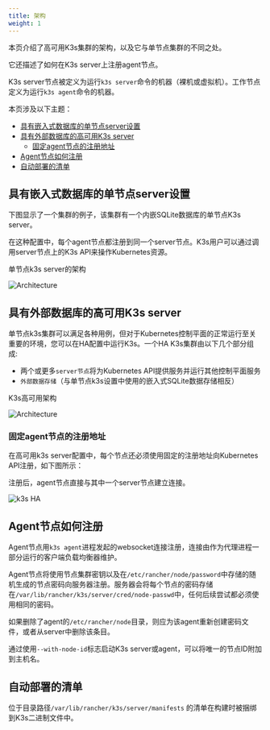 ```yaml
---
title: 架构
weight: 1
---
```


本页介绍了高可用K3s集群的架构，以及它与单节点集群的不同之处。

它还描述了如何在K3s server上注册agent节点。

K3s server节点被定义为运行`k3s server`命令的机器（裸机或虚拟机）。工作节点定义为运行`k3s agent`命令的机器。

本页涉及以下主题：

- [具有嵌入式数据库的单节点server设置](具有嵌入式数据库的单节点server设置)
- [具有外部数据库的高可用K3s server](#具有外部数据库的高可用k3s-server)
   - [固定agent节点的注册地址](#固定agent节点的注册地址)
- [Agent节点如何注册](#agent节点如何注册)
- [自动部署的清单](#自动部署的清单)

## 具有嵌入式数据库的单节点server设置

下图显示了一个集群的例子，该集群有一个内嵌SQLite数据库的单节点K3s server。

在这种配置中，每个agent节点都注册到同一个server节点。K3s用户可以通过调用server节点上的K3s API来操作Kubernetes资源。

<figcaption>单节点k3s server的架构</figcaption>

![Architecture](/img/k3s/k3s-architecture-single-server.png)

## 具有外部数据库的高可用K3s server

单节点k3s集群可以满足各种用例，但对于Kubernetes控制平面的正常运行至关重要的环境，您可以在HA配置中运行K3s。一个HA K3s集群由以下几个部分组成:

* 两个或更多`server节点`将为Kubernetes API提供服务并运行其他控制平面服务
* `外部数据存储`（与单节点k3s设置中使用的嵌入式SQLite数据存储相反）

<figcaption>K3s高可用架构</figcaption>

![Architecture](/img/k3s/k3s-architecture-ha-server.png)

### 固定agent节点的注册地址

在高可用k3s server配置中，每个节点还必须使用固定的注册地址向Kubernetes API注册，如下图所示：

注册后，agent节点直接与其中一个server节点建立连接。

![k3s HA](/img/k3s/k3s-production-setup.svg)

## Agent节点如何注册

Agent节点用`k3s agent`进程发起的websocket连接注册，连接由作为代理进程一部分运行的客户端负载均衡器维护。

Agent节点将使用节点集群密钥以及在`/etc/rancher/node/password`中存储的随机生成的节点密码向服务器注册。服务器会将每个节点的密码存储在`/var/lib/rancher/k3s/server/cred/node-passwd`中，任何后续尝试都必须使用相同的密码。

如果删除了agent的`/etc/rancher/node`目录，则应为该agent重新创建密码文件，或者从server中删除该条目。

通过使用`--with-node-id`标志启动K3s server或agent，可以将唯一的节点ID附加到主机名。

## 自动部署的清单

位于目录路径`/var/lib/rancher/k3s/server/manifests` 的清单在构建时被捆绑到K3s二进制文件中。
